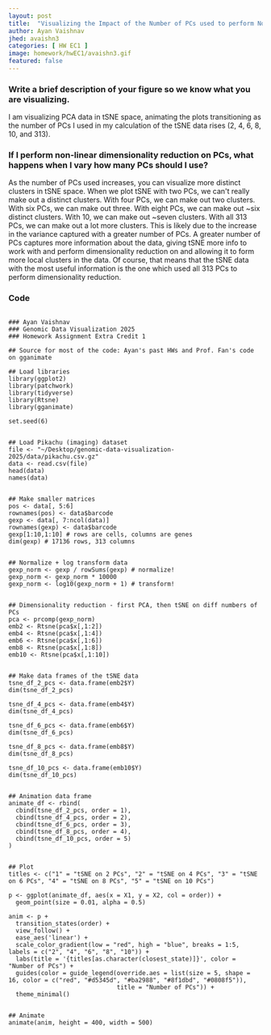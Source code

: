 ```yaml
---
layout: post
title:  "Visualizing the Impact of the Number of PCs used to perform Nonlinear Dimensionality Reduction using tSNE"
author: Ayan Vaishnav
jhed: avaishn3
categories: [ HW EC1 ]
image: homework/hwEC1/avaishn3.gif
featured: false
---
```


### Write a brief description of your figure so we know what you are visualizing.

I am visualizing PCA data in tSNE space, animating the plots transitioning as the number of PCs I used in my calculation of the tSNE data rises (2, 4, 6, 8, 10, and 313).

### If I perform non-linear dimensionality reduction on PCs, what happens when I vary how many PCs should I use?

As the number of PCs used increases, you can visualize more distinct clusters in tSNE space. When we plot tSNE with two PCs, we can't really make out a distinct clusters. With four PCs, we can make out two clusters. With six PCs, we can make out three. With eight PCs, we can make out ~six distinct clusters. With 10, we can make out ~seven clusters. With all 313 PCs, we can make out a lot more clusters. This is likely due to the increase in the variance captured with a greater number of PCs. A greater number of PCs captures more information about the data, giving tSNE more info to work with and perform dimensionality reduction on and allowing it to form more local clusters in the data. Of course, that means that the tSNE data with the most useful information is the one which used all 313 PCs to perform dimensionality reduction.

### Code

```{r}

### Ayan Vaishnav
### Genomic Data Visualization 2025
### Homework Assignment Extra Credit 1

## Source for most of the code: Ayan's past HWs and Prof. Fan's code on gganimate

## Load libraries
library(ggplot2)
library(patchwork)
library(tidyverse)
library(Rtsne)
library(gganimate)

set.seed(6)


## Load Pikachu (imaging) dataset
file <- "~/Desktop/genomic-data-visualization-2025/data/pikachu.csv.gz"
data <- read.csv(file)
head(data)
names(data)


## Make smaller matrices
pos <- data[, 5:6]
rownames(pos) <- data$barcode
gexp <- data[, 7:ncol(data)]
rownames(gexp) <- data$barcode
gexp[1:10,1:10] # rows are cells, columns are genes
dim(gexp) # 17136 rows, 313 columns


## Normalize + log transform data
gexp_norm <- gexp / rowSums(gexp) # normalize!
gexp_norm <- gexp_norm * 10000
gexp_norm <- log10(gexp_norm + 1) # transform!


## Dimensionality reduction - first PCA, then tSNE on diff numbers of PCs
pca <- prcomp(gexp_norm)
emb2 <- Rtsne(pca$x[,1:2])
emb4 <- Rtsne(pca$x[,1:4])
emb6 <- Rtsne(pca$x[,1:6])
emb8 <- Rtsne(pca$x[,1:8])
emb10 <- Rtsne(pca$x[,1:10])


## Make data frames of the tSNE data
tsne_df_2_pcs <- data.frame(emb2$Y)
dim(tsne_df_2_pcs)

tsne_df_4_pcs <- data.frame(emb4$Y)
dim(tsne_df_4_pcs)

tsne_df_6_pcs <- data.frame(emb6$Y)
dim(tsne_df_6_pcs)

tsne_df_8_pcs <- data.frame(emb8$Y)
dim(tsne_df_8_pcs)

tsne_df_10_pcs <- data.frame(emb10$Y)
dim(tsne_df_10_pcs)


## Animation data frame
animate_df <- rbind(
  cbind(tsne_df_2_pcs, order = 1),
  cbind(tsne_df_4_pcs, order = 2),
  cbind(tsne_df_6_pcs, order = 3),
  cbind(tsne_df_8_pcs, order = 4),
  cbind(tsne_df_10_pcs, order = 5)
)


## Plot
titles <- c("1" = "tSNE on 2 PCs", "2" = "tSNE on 4 PCs", "3" = "tSNE on 6 PCs", "4" = "tSNE on 8 PCs", "5" = "tSNE on 10 PCs")

p <- ggplot(animate_df, aes(x = X1, y = X2, col = order)) +
  geom_point(size = 0.01, alpha = 0.5)

anim <- p + 
  transition_states(order) + 
  view_follow() + 
  ease_aes('linear') +
  scale_color_gradient(low = "red", high = "blue", breaks = 1:5, labels = c("2", "4", "6", "8", "10")) +
  labs(title = '{titles[as.character(closest_state)]}', color = "Number of PCs") +
  guides(color = guide_legend(override.aes = list(size = 5, shape = 16, color = c("red", "#d5345d", "#ba2988", "#8f1dbd", "#0808f5")),
                              title = "Number of PCs")) + 
  theme_minimal()


## Animate
animate(anim, height = 400, width = 500)

```
